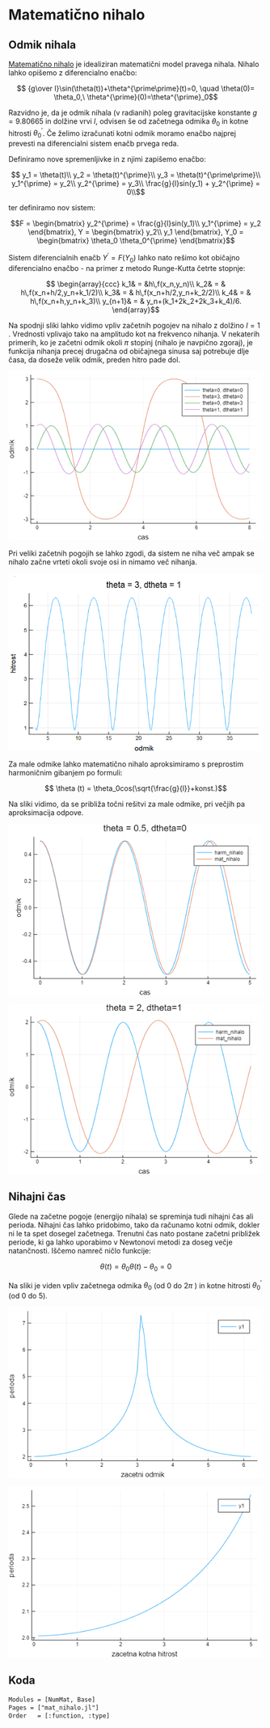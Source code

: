 # Matematično nihalo

## Odmik nihala
[Matematično nihalo](https://en.wikipedia.org/wiki/Pendulum#Simple_gravity_pendulum) je idealiziran matematični model pravega nihala. 
Nihalo lahko opišemo z diferencialno enačbo:
```math
    {g\over l}\sin(\theta(t))+\theta^{\prime\prime}(t)=0, \quad \theta(0)=
    \theta_0,\ \theta^{\prime}(0)=\theta^{\prime}_0
```
Razvidno je, da je odmik nihala (v radianih) poleg gravitacijske konstante $`g=9.80665`$ in dolžine vrvi $`l`$\, odvisen še od začetnega odmika $`\theta_0`$ in kotne hitrosti $`\theta^{\prime}_0`$. Če želimo izračunati kotni odmik moramo enačbo najprej prevesti na diferencialni sistem enačb prvega reda.

Definiramo nove spremenljivke in z njimi zapišemo enačbo:
```math
    y_1 = \theta(t)\\
    y_2 = \theta(t)^{\prime}\\
    y_3 = \theta(t)^{\prime\prime}\\
    y_1^{\prime} = y_2\\
    y_2^{\prime} = y_3\\
    \frac{g}{l}sin(y_1) + y_2^{\prime} = 0\\
```
ter definiramo nov sistem:
```math
F = \begin{bmatrix}
    y_2^{\prime} = \frac{g}{l}sin(y_1)\\
    y_1^{\prime} = y_2
    \end{bmatrix},
Y = \begin{bmatrix}
    y_2\\
    y_1
    \end{bmatrix},
Y_0 = \begin{bmatrix}
    \theta_0
    \theta_0^{\prime}
    \end{bmatrix}
```

Sistem diferencialnih enačb $`Y^{\prime} = F(Y_0)`$ lahko nato rešimo kot običajno diferencialno enačbo - na primer z metodo Runge-Kutta četrte stopnje:
```math
    \begin{array}{ccc}  
    k_1& = &h\,f(x_n,y_n)\\ 
    k_2& = & h\,f(x_n+h/2,y_n+k_1/2)\\ 
    k_3& = & h\,f(x_n+h/2,y_n+k_2/2)\\ 
    k_4& = & h\,f(x_n+h,y_n+k_3)\\ 
    y_{n+1}& = & y_n+(k_1+2k_2+2k_3+k_4)/6. \end{array}
```

Na spodnji sliki lahko vidimo vpliv začetnih pogojev na nihalo z dolžino $`l = 1`$ . Vrednosti vplivajo tako na amplitudo kot na frekvenco nihanja. V nekaterih primerih, ko je začetni odmik okoli $`\pi`$ stopinj (nihalo je navpično zgoraj), je funkcija nihanja precej drugačna od običajnega sinusa saj potrebuje dlje časa, da doseže velik odmik, preden hitro pade dol. 

![parametri](img/parametri.PNG)

Pri veliki začetnih pogojih se lahko zgodi, da sistem ne niha več ampak se nihalo začne vrteti okoli svoje osi in nimamo več nihanja.

![osciliranje](img/osciliranje.PNG)

Za male odmike lahko matematično nihalo aproksimiramo s preprostim harmoničnim gibanjem po formuli:
```math
    \theta (t) = \theta_0cos(\sqrt{\frac{g}{l}}+konst.)
```
Na sliki vidimo, da se približa točni rešitvi za male odmike, pri večjih pa aproksimacija odpove.

![harmmali](img/harmmali.PNG)

![harmveliki](img/harmveliki.PNG)

## Nihajni čas
Glede na začetne pogoje (energijo nihala) se spreminja tudi nihajni čas ali perioda. Nihajni čas lahko pridobimo, tako da računamo kotni odmik, dokler ni le ta spet dosegel začetnega. Trenutni čas nato postane začetni približek periode, ki ga lahko uporabimo v Newtonovi metodi za doseg večje natančnosti. Iščemo namreč ničlo funkcije:
```math
    \theta (t) = \theta_0
    \theta (t) - \theta_0 = 0
```

Na sliki je viden vpliv začetnega odmika $`\theta_0`$ (od 0 do $`2\pi`$ ) in kotne hitrosti $`\theta^{\prime}_0`$ (od 0 do 5).

![theta](img/theta.PNG)

![dtheta](img/dtheta.PNG)

## Koda
```@autodocs
Modules = [NumMat, Base]
Pages = ["mat_nihalo.jl"]
Order   = [:function, :type]
```
